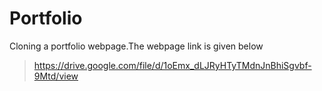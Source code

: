 # Portfolio
Cloning a portfolio webpage.The webpage link is given below
>https://drive.google.com/file/d/1oEmx_dLJRyHTyTMdnJnBhiSgvbf-9Mtd/view
